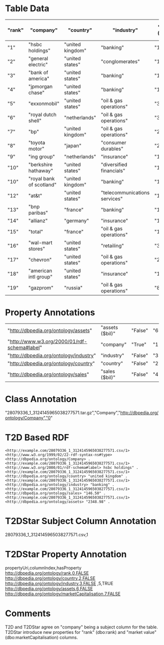# Table Data

| "rank" | "company"                 | "country"           | "industry"                    | "sales  ($bil)" | "profits  ($bil)" | "assets  ($bil)" | "market  value ($bil)" |
|--------|---------------------------|---------------------|-------------------------------|-----------------|-------------------|------------------|------------------------|
| "1"    | "hsbc  holdings"          | "united    kingdom" | "banking"                     | "146.50"        | "19.13"           | "2348.98"        | "180.81"               |
| "2"    | "general  electric"       | "united    states"  | "conglomerates"               | "172.74"        | "22.21"           | "795.34"         | "330.93"               |
| "3"    | "bank  of america"        | "united    states"  | "banking"                     | "119.19"        | "14.98"           | "1715.75"        | "176.53"               |
| "4"    | "jpmorgan  chase"         | "united    states"  | "banking"                     | "116.35"        | "15.37"           | "1562.15"        | "136.88"               |
| "5"    | "exxonmobil"              | "united    states"  | "oil &amp; gas operations"    | "358.60"        | "40.61"           | "242.08"         | "465.51"               |
| "6"    | "royal  dutch shell"      | "netherlands"       | "oil &amp; gas operations"    | "355.78"        | "31.33"           | "266.22"         | "221.09"               |
| "7"    | "bp"                      | "united    kingdom" | "oil &amp; gas operations"    | "281.03"        | "20.60"           | "236.08"         | "204.94"               |
| "8"    | "toyota  motor"           | "japan"             | "consumer durables"           | "203.80"        | "13.99"           | "276.38"         | "175.08"               |
| "9"    | "ing  group"              | "netherlands"       | "insurance"                   | "197.93"        | "12.65"           | "1932.15"        | "75.78"                |
| "10"   | "berkshire  hathaway"     | "united    states"  | "diversified financials"      | "118.25"        | "13.21"           | "273.16"         | "216.65"               |
| "10"   | "royal  bank of scotland" | "united    kingdom" | "banking"                     | "108.45"        | "14.62"           | "3807.51"        | "76.64"                |
| "12"   | "at&amp;t"                | "united    states"  | "telecommunications services" | "118.93"        | "11.95"           | "275.64"         | "210.22"               |
| "13"   | "bnp  paribas"            | "france"            | "banking"                     | "116.16"        | "10.71"           | "2494.41"        | "81.90"                |
| "14"   | "allianz"                 | "germany"           | "insurance"                   | "139.12"        | "10.90"           | "1547.48"        | "80.30"                |
| "15"   | "total"                   | "france"            | "oil &amp; gas operations"    | "199.74"        | "19.24"           | "165.75"         | "181.80"               |
| "16"   | "wal-mart  stores"        | "united    states"  | "retailing"                   | "378.80"        | "12.73"           | "163.38"         | "198.60"               |
| "17"   | "chevron"                 | "united    states"  | "oil &amp; gas operations"    | "203.97"        | "18.69"           | "148.79"         | "179.97"               |
| "18"   | "american  intl group"    | "united    states"  | "insurance"                   | "110.06"        | "6.20"            | "1060.51"        | "118.20"               |
| "19"   | "gazprom"                 | "russia"            | "oil &amp; gas operations"    | "81.76"         | "23.30"           | "201.72"         | "306.79"               |


# Property Annotations

|                                              |                  |         |     |
|----------------------------------------------|------------------|---------|-----|
| "http://dbpedia.org/ontology/assets"         | "assets  ($bil)" | "False" | "6" |
| "http://www.w3.org/2000/01/rdf-schema#label" | "company"        | "True"  | "1" |
| "http://dbpedia.org/ontology/industry"       | "industry"       | "False" | "3" |
| "http://dbpedia.org/ontology/country"        | "country"        | "False" | "2" |
| "http://dbpedia.org/ontology/sales"          | "sales  ($bil)"  | "False" | "4" |

# Class Annotation

"28079336_1_3124145965038277571.tar.gz","Company","http://dbpedia.org/ontology/Company","0"

# T2D Based RDF
```
<http://example.com/28079336_1_3124145965038277571.csv/1> <http://www.w3.org/1999/02/22-rdf-syntax-ns#type> <http://dbpedia.org/ontology/Company> .
<http://example.com/28079336_1_3124145965038277571.csv/1> <http://www.w3.org/2000/01/rdf-schema#label> hsbc holdings" .
<http://example.com/28079336_1_3124145965038277571.csv/1> <http://dbpedia.org/ontology/country> "united kingdom" .
<http://example.com/28079336_1_3124145965038277571.csv/1> <http://dbpedia.org/ontology/industry> "banking" .
<http://example.com/28079336_1_3124145965038277571.csv/1> <http://dbpedia.org/ontology/sales> "146.50" .
<http://example.com/28079336_1_3124145965038277571.csv/1> <http://dbpedia.org/ontology/assets> "2348.98" .
```

# T2DStar Subject Column Annotation

28079336_1_3124145965038277571.csv,1

# T2DStar Property Annotation

propertyUri,columnIndex,hasProperty
http://dbpedia.org/ontology/rank,0,FALSE
http://dbpedia.org/ontology/country,2,FALSE
http://dbpedia.org/ontology/industry,3,FALSE
,5,TRUE
http://dbpedia.org/ontology/assets,6,FALSE
http://dbpedia.org/ontology/marketCapitalisation,7,FALSE

# Comments
T2D and T2DStar agree on "company" being a subject column for the table.
T2DStar introduce new properties for "rank" (dbo:rank) and "market value" (dbo:marketCapitalisation) columns.

